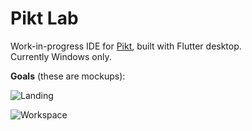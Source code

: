 # Pikt Lab

Work-in-progress IDE for [Pikt](https://github.com/iAmGio/pikt), built with Flutter desktop.  
Currently Windows only.

**Goals** (these are mockups):

![Landing](https://i.imgur.com/oylceCd.png)

![Workspace](https://i.imgur.com/wlj3gpg.png)